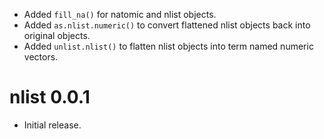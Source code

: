 - Added `fill_na()` for natomic and nlist objects.
- Added `as.nlist.numeric()` to convert flattened nlist objects back into original objects.
- Added `unlist.nlist()` to flatten nlist objects into term named numeric vectors.

# nlist 0.0.1

- Initial release.
